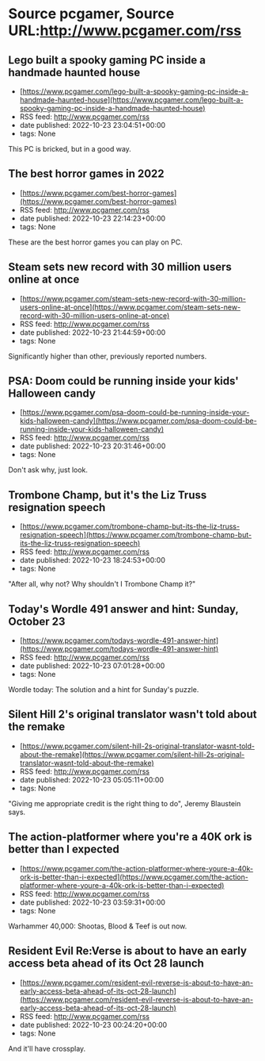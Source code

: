 # Source pcgamer, Source URL:http://www.pcgamer.com/rss

## Lego built a spooky gaming PC inside a handmade haunted house
 - [https://www.pcgamer.com/lego-built-a-spooky-gaming-pc-inside-a-handmade-haunted-house](https://www.pcgamer.com/lego-built-a-spooky-gaming-pc-inside-a-handmade-haunted-house)
 - RSS feed: http://www.pcgamer.com/rss
 - date published: 2022-10-23 23:04:51+00:00
 - tags: None

This PC is bricked, but in a good way.

## The best horror games in 2022
 - [https://www.pcgamer.com/best-horror-games](https://www.pcgamer.com/best-horror-games)
 - RSS feed: http://www.pcgamer.com/rss
 - date published: 2022-10-23 22:14:23+00:00
 - tags: None

These are the best horror games you can play on PC.

## Steam sets new record with 30 million users online at once
 - [https://www.pcgamer.com/steam-sets-new-record-with-30-million-users-online-at-once](https://www.pcgamer.com/steam-sets-new-record-with-30-million-users-online-at-once)
 - RSS feed: http://www.pcgamer.com/rss
 - date published: 2022-10-23 21:44:59+00:00
 - tags: None

Significantly higher than other, previously reported numbers.

## PSA: Doom could be running inside your kids' Halloween candy
 - [https://www.pcgamer.com/psa-doom-could-be-running-inside-your-kids-halloween-candy](https://www.pcgamer.com/psa-doom-could-be-running-inside-your-kids-halloween-candy)
 - RSS feed: http://www.pcgamer.com/rss
 - date published: 2022-10-23 20:31:46+00:00
 - tags: None

Don't ask why, just look.

## Trombone Champ, but it's the Liz Truss resignation speech
 - [https://www.pcgamer.com/trombone-champ-but-its-the-liz-truss-resignation-speech](https://www.pcgamer.com/trombone-champ-but-its-the-liz-truss-resignation-speech)
 - RSS feed: http://www.pcgamer.com/rss
 - date published: 2022-10-23 18:24:53+00:00
 - tags: None

"After all, why not? Why shouldn't I Trombone Champ it?"

## Today's Wordle 491 answer and hint: Sunday, October 23
 - [https://www.pcgamer.com/todays-wordle-491-answer-hint](https://www.pcgamer.com/todays-wordle-491-answer-hint)
 - RSS feed: http://www.pcgamer.com/rss
 - date published: 2022-10-23 07:01:28+00:00
 - tags: None

Wordle today: The solution and a hint for Sunday's puzzle.

## Silent Hill 2's original translator wasn't told about the remake
 - [https://www.pcgamer.com/silent-hill-2s-original-translator-wasnt-told-about-the-remake](https://www.pcgamer.com/silent-hill-2s-original-translator-wasnt-told-about-the-remake)
 - RSS feed: http://www.pcgamer.com/rss
 - date published: 2022-10-23 05:05:11+00:00
 - tags: None

"Giving me appropriate credit is the right thing to do", Jeremy Blaustein says.

## The action-platformer where you're a 40K ork is better than I expected
 - [https://www.pcgamer.com/the-action-platformer-where-youre-a-40k-ork-is-better-than-i-expected](https://www.pcgamer.com/the-action-platformer-where-youre-a-40k-ork-is-better-than-i-expected)
 - RSS feed: http://www.pcgamer.com/rss
 - date published: 2022-10-23 03:59:31+00:00
 - tags: None

Warhammer 40,000: Shootas, Blood & Teef is out now.

## Resident Evil Re:Verse is about to have an early access beta ahead of its Oct 28 launch
 - [https://www.pcgamer.com/resident-evil-reverse-is-about-to-have-an-early-access-beta-ahead-of-its-oct-28-launch](https://www.pcgamer.com/resident-evil-reverse-is-about-to-have-an-early-access-beta-ahead-of-its-oct-28-launch)
 - RSS feed: http://www.pcgamer.com/rss
 - date published: 2022-10-23 00:24:20+00:00
 - tags: None

And it'll have crossplay.
